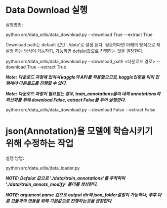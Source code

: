  # Data Download 실행
 
 실행방법:
 
 python src/data_utils/data_download.py --download True --extract True

 Download path는 default 값인 './data'로 설정 된다. 필요하다면 아래의 방식으로 재설정 하는 방식이 가능하되, 가능하면 defalut값으로 진행하는 것을 권장한다.

 python src/data_utils/data_download.py --download_path <다운로드 경로> --download True --extract True

 ***Note: 다운로드 과정에 있어서 kaggle의 API를 적용했으므로, kaggle인증을 미리 진행해야 다운로드를 진행할 수 있다.***

 ***Note: 다운로드 과정이 필요없는 경우, train_annotations폴더 내의 annotations의 최신화를 위해 download False, extract False를 두어 실행한다.***

  python src/data_utils/data_download.py --download False --extract False

# json(Annotation)을 모델에 학습시키기 위해 수정하는 작업

 실행 방법:

  python src/data_utils/data_loader.py

  ***NOTE: Defalut 값으로 './data/train_annotations'를 추적하며 './data/train_annots_modify' 폴더를 생성한다.***

  ***NOTE: argument parse 값으로 output dir와 json_folder설정이 가능하나, 추후 다른 모듈과의 연동을 위해 기본값으로 진행하는것을 권장한다.***
